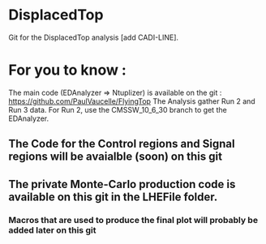 # DisplacedTop
Git for the DisplacedTop analysis [add CADI-LINE].
# For you to know :
The main code (EDAnalyzer => Ntuplizer) is available on the git : https://github.com/PaulVaucelle/FlyingTop
The Analysis gather Run 2 and Run 3 data. For Run 2, use the CMSSW_10_6_30 branch to get the EDAnalyzer.
## The Code for the Control regions and Signal regions will be avaialble (soon) on this git
## The private Monte-Carlo production code is available on this git in the LHEFile folder.
### Macros that are used to produce the final plot will probably be added later on this git
